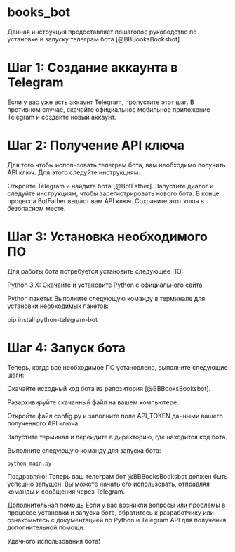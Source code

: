 # books_bot
Данная инструкция предоставляет пошаговое руководство по установке и запуску телеграм бота [@BBBooksBooksbot].

# Шаг 1: Создание аккаунта в Telegram
Если у вас уже есть аккаунт Telegram, пропустите этот шаг. В противном случае, скачайте официальное мобильное приложение Telegram и создайте новый аккаунт.

# Шаг 2: Получение API ключа
Для того чтобы использовать телеграм бота, вам необходимо получить API ключ. Для этого следуйте инструкциям:

Откройте Telegram и найдите бота [@BotFather].
Запустите диалог и следуйте инструкциям, чтобы зарегистрировать нового бота.
В конце процесса BotFather выдаст вам API ключ. Сохраните этот ключ в безопасном месте.

# Шаг 3: Установка необходимого ПО
Для работы бота потребуется установить следующее ПО:

Python 3.X: Скачайте и установите Python с официального сайта.

Python пакеты: Выполните следующую команду в терминале для установки необходимых пакетов:


pip install python-telegram-bot

# Шаг 4: Запуск бота

Теперь, когда все необходимое ПО установлено, выполните следующие шаги:

Скачайте исходный код бота из репозитория [@BBBooksBooksbot].

Разархивируйте скачанный файл на вашем компьютере.

Откройте файл config.py и заполните поле API_TOKEN данными вашего полученного API ключа.

Запустите терминал и перейдите в директорию, где находится код бота.

Выполните следующую команду для запуска бота:
```
python main.py
```
Поздравляю! Теперь ваш телеграм бот @BBBooksBooksbot должен быть успешно запущен. Вы можете начать его использовать, отправляя команды и сообщения через Telegram.

Дополнительная помощь
Если у вас возникли вопросы или проблемы в процессе установки и запуска бота, обратитесь к разработчику или ознакомьтесь с документацией по Python и Telegram API для получения дополнительной помощи.

Удачного использования бота!
